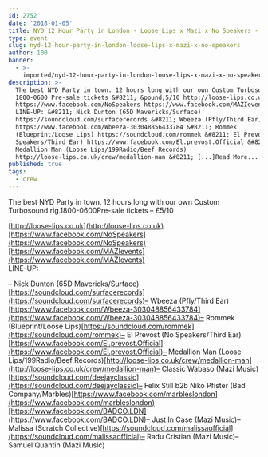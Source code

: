 ```yaml
---
id: 2752
date: '2018-01-05'
title: NYD 12 Hour Party in London - Loose Lips x Mazi x No Speakers - Loose Lips
type: event
slug: nyd-12-hour-party-in-london-loose-lips-x-mazi-x-no-speakers
author: 100
banner:
  - >-
    imported/nyd-12-hour-party-in-london-loose-lips-x-mazi-x-no-speakers/image2752.jpeg
description: >-
  The best NYD Party in town. 12 hours long with our own Custom Turbosound rig.
  1800-0600 Pre-sale tickets &#8211; &pound;5/10 http://loose-lips.co.uk
  https://www.facebook.com/NoSpeakers https://www.facebook.com/MAZIevents
  LINE-UP: &#8211; Nick Dunton (65D Mavericks/Surface)
  https://soundcloud.com/surfacerecords &#8211; Wbeeza (Pfly/Third Ear)
  https://www.facebook.com/Wbeeza-303048856433784 &#8211; Rommek
  (Blueprint/Loose Lips) https://soundcloud.com/rommek &#8211; El Prevost (No
  Speakers/Third Ear) https://www.facebook.com/El.prevost.Official &#8211;
  Medallion Man (Loose Lips/199Radio/Beef Records)
  http://loose-lips.co.uk/crew/medallion-man &#8211; [...]Read More...
published: true
tags:
  - crew
---
```

The best NYD Party in town. 12 hours long with our own Custom Turbosound rig.1800-0600Pre-sale tickets – £5/10

[http://loose-lips.co.uk](http://loose-lips.co.uk)[https://www.facebook.com/NoSpeakers](https://www.facebook.com/NoSpeakers)[https://www.facebook.com/MAZIevents](https://www.facebook.com/MAZIevents)  
LINE-UP:

– Nick Dunton (65D Mavericks/Surface)[https://soundcloud.com/surfacerecords](https://soundcloud.com/surfacerecords)– Wbeeza (Pfly/Third Ear)[https://www.facebook.com/Wbeeza-303048856433784](https://www.facebook.com/Wbeeza-303048856433784)– Rommek (Blueprint/Loose Lips)[https://soundcloud.com/rommek](https://soundcloud.com/rommek)– El Prevost (No Speakers/Third Ear)[https://www.facebook.com/El.prevost.Official](https://www.facebook.com/El.prevost.Official)– Medallion Man (Loose Lips/199Radio/Beef Records)[http://loose-lips.co.uk/crew/medallion-man](http://loose-lips.co.uk/crew/medallion-man)– Classic Wabaso (Mazi Music)[https://soundcloud.com/deejayclassic](https://soundcloud.com/deejayclassic)– Felix Still b2b Niko Pfister (Bad Company/Marbles)[https://www.facebook.com/marbleslondon](https://www.facebook.com/marbleslondon)[https://www.facebook.com/BADCO.LDN](https://www.facebook.com/BADCO.LDN)– Just In Case (Mazi Music)– Malissa (Scratch Collective)[https://soundcloud.com/malissaofficial](https://soundcloud.com/malissaofficial)– Radu Cristian (Mazi Music)– Samuel Quantin (Mazi Music)